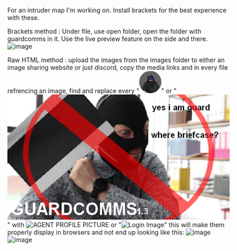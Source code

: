 For an intruder map I'm working on.
Install brackets for the best experience with these.

Brackets method : 
Under file, use open folder, open the folder with guardcomms in it. 
Use the live preview feature on the side and there. ![image](https://github.com/user-attachments/assets/cde7d2e4-462c-4d2d-9572-ee645575fe65)

Raw HTML method : 
upload the images from the images folder to either an image sharing website or just discord, 
copy the media links and in every file refrencing an image, find and replace every 
 <picture>
  "<img src="/images/agent.png" alt="Agent Profile Picture" width="50" height="50">"
  </picture>
  or
  <picture>
  "<img src="/images/comms.png" alt="Login Image">"
  </picture>
with 
  <img src="YOUR LINK HERE" alt="AGENT PROFILE PICTURE" width="50" height="50">
  or
  "<img src="YOUR LINK HERE" alt="Login Image">"
  this will make them properly display in browsers and not end up looking like this:
![image](https://github.com/user-attachments/assets/0639f1b3-7033-4afc-8181-db1753995716)
![image](https://github.com/user-attachments/assets/6dff7914-b1c2-4f3d-8aa4-2b2b803dd18a)

